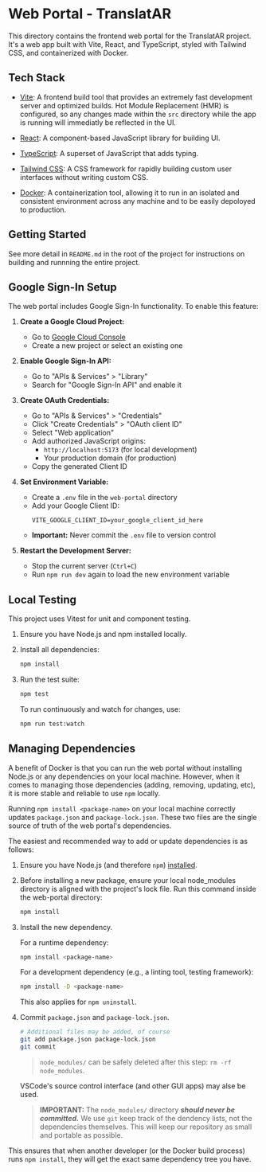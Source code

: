 # Web Portal - TranslatAR

This directory contains the frontend web portal for the TranslatAR project. It's a web app built with Vite, React, and TypeScript, styled with Tailwind CSS, and containerized with Docker.

## Tech Stack

- [Vite](https://vite.dev/): A frontend build tool that provides an extremely fast development server and optimized builds. Hot Module Replacement (HMR) is configured, so any changes made within the `src` directory while the app is running will immediatly be reflected in the UI.

- [React](https://react.dev/): A component-based JavaScript library for building UI.

- [TypeScript](https://www.typescriptlang.org/): A superset of JavaScript that adds typing.

- [Tailwind CSS](https://tailwindcss.com/): A CSS framework for rapidly building custom user interfaces without writing custom CSS.

- [Docker](https://www.docker.com/): A containerization tool, allowing it to run in an isolated and consistent environment across any machine and to be easily depoloyed to production.

## Getting Started

See more detail in `README.md` in the root of the project for instructions on building and runnning the entire project.

## Google Sign-In Setup

The web portal includes Google Sign-In functionality. To enable this feature:

1. **Create a Google Cloud Project:**
   - Go to [Google Cloud Console](https://console.cloud.google.com/)
   - Create a new project or select an existing one

2. **Enable Google Sign-In API:**
   - Go to "APIs & Services" > "Library"
   - Search for "Google Sign-In API" and enable it

3. **Create OAuth Credentials:**
   - Go to "APIs & Services" > "Credentials"
   - Click "Create Credentials" > "OAuth client ID"
   - Select "Web application"
   - Add authorized JavaScript origins:
     - `http://localhost:5173` (for local development)
     - Your production domain (for production)
   - Copy the generated Client ID

4. **Set Environment Variable:**
   - Create a `.env` file in the `web-portal` directory
   - Add your Google Client ID:
     ```
     VITE_GOOGLE_CLIENT_ID=your_google_client_id_here
     ```
   - **Important:** Never commit the `.env` file to version control

5. **Restart the Development Server:**
   - Stop the current server (`Ctrl+C`)
   - Run `npm run dev` again to load the new environment variable

## Local Testing

This project uses Vitest for unit and component testing.

1. Ensure you have Node.js and npm installed locally.
2. Install all dependencies:

    ```bash
    npm install
    ```

3. Run the test suite:

    ```bash
    npm test
    ```

    To run continuously and watch for changes, use:

    ```bash
    npm run test:watch
    ```

## Managing Dependencies

A benefit of Docker is that you can run the web portal without installing Node.js or any dependencies on your local machine. However, when it comes to managing those dependencies (adding, removing, updating, etc), it is more stable and reliable to use `npm` locally.

Running `npm install <package-name>` on your local machine correctly updates `package.json` and `package-lock.json`. These two files are the single source of truth of the web portal's dependencies.

The easiest and recommended way to add or update dependencies is as follows:

1. Ensure you have Node.js (and therefore `npm`) [installed](https://nodejs.org/en/download). 

2. Before installing a new package, ensure your local node_modules directory is aligned with the project's lock file. Run this command inside the web-portal directory:

    ```sh
    npm install
    ```
  
3. Install the new dependency.

    For a runtime dependency:

    ```sh
    npm install <package-name>
    ```

    For a development dependency (e.g., a linting tool, testing framework):

    ```sh
    npm install -D <package-name>
    ```

    This also applies for `npm uninstall`.

4. Commit `package.json` and `package-lock.json`.

    ```sh
    # Additional files may be added, of course
    git add package.json package-lock.json
    git commit
    ```

    > `node_modules/` can be safely deleted after this step: `rm -rf node_modules`.

    VSCode's source control interface (and other GUI apps) may alse be used.

    > **IMPORTANT:** The `node_modules/` directory ***should never be committed.*** We use `git` keep track of the dendency lists, not the dependencies themselves. This will keep our repository as small and portable as possible.

This ensures that when another developer (or the Docker build process) runs `npm install`, they will get the exact same dependency tree you have. 
